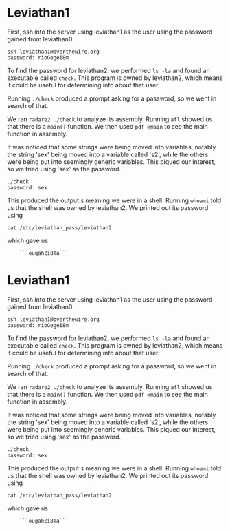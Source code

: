 # Leviathan1

First, ssh into the server using leviathan1 as the user using the password
gained from leviathan0.

```
ssh leviathan1@overthewire.org
password: rioGegei8m
```

To find the password for leviathan2, we performed ```ls -la``` and found an
executable called ```check```. This program is owned by leviathan2, which means
it could be useful for determining info about that user.

Running ```./check``` produced a prompt asking for a password, so we went in
search of that.

We ran ```radare2 ./check``` to analyze its assembly. Running ```afl``` showed
us that there is a ```main()``` function. We then used ```pdf @main``` to see
the main function in assembly.

It was noticed that some strings were being moved into variables, notably the
string 'sex' being moved into a variable called 's2', while the others were
being put into seemingly generic variables. This piqued our interest, so we
tried using 'sex' as the password.

```
./check
password: sex
```

This produced the output ```$``` meaning we were in a shell. Running ```whoami```
told us that the shell was owned by leviathan2. We printed out its password
using

```
cat /etc/leviathan_pass/leviathan2
```

which gave us

        ```ougahZi8Ta```
# Leviathan1

First, ssh into the server using leviathan1 as the user using the password
gained from leviathan0.

```
ssh leviathan1@overthewire.org
password: rioGegei8m
```

To find the password for leviathan2, we performed ```ls -la``` and found an
executable called ```check```. This program is owned by leviathan2, which means
it could be useful for determining info about that user.

Running ```./check``` produced a prompt asking for a password, so we went in
search of that.

We ran ```radare2 ./check``` to analyze its assembly. Running ```afl``` showed
us that there is a ```main()``` function. We then used ```pdf @main``` to see
the main function in assembly.

It was noticed that some strings were being moved into variables, notably the
string 'sex' being moved into a variable called 's2', while the others were
being put into seemingly generic variables. This piqued our interest, so we
tried using 'sex' as the password.

```
./check
password: sex
```

This produced the output ```$``` meaning we were in a shell. Running ```whoami```
told us that the shell was owned by leviathan2. We printed out its password
using

```
cat /etc/leviathan_pass/leviathan2
```

which gave us

        ```ougahZi8Ta```
